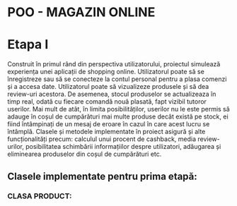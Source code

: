 # **POO - MAGAZIN ONLINE** 
# Etapa I
Construit în primul rând din perspectiva utilizatorului, proiectul simulează experiența unei aplicații de shopping online. Utilizatorul poate să se înregistreze sau să se conecteze la contul personal pentru a plasa comenzi și a accesa date. Utilizatorul poate să vizualizeze produsele și să dea review-uri acestora. De asemenea, stocul produselor se actualizeaza în timp real, odată cu fiecare comandă nouă plasată, fapt vizibil tutoror userilor. Mai mult de atât, în limita posibilităților, userilor nu le este permis să adauge în coșul de cumpărături mai multe produse decât există pe stock, ei fiind întâmpinați de un mesaj de eroare în cazul în care acest lucru se întâmplă. Clasele și metodele implementate în proiect asigură și alte funcționalități precum: calculul unui procent de cashback, media review-urilor, posibilitatea schimbării informațiilor despre utilizatori, adăugarea și eliminearea produselor din coșul de cumpărături etc.

## Clasele implementate pentru prima etapă:
### CLASA PRODUCT:



